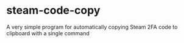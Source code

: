 # steam-code-copy
 A very simple program for automatically copying Steam 2FA code to clipboard with a single command
